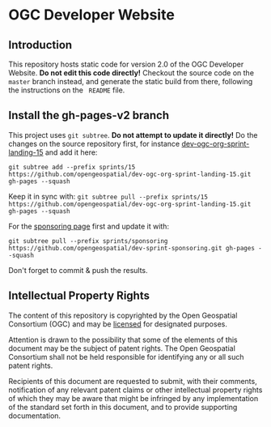# OGC Developer Website

## Introduction
This repository hosts static code for version 2.0 of the OGC Developer Website. **Do not edit this code directly!** Checkout the source code on the `master` branch instead, and generate the static build from there, following the instructions on the ` README` file. 

## Install the gh-pages-v2 branch

This project uses `git subtree`. **Do not attempt to update it directly!** Do the changes on the source repository first, for instance [dev-ogc-org-sprint-landing-15](https://github.com/opengeospatial/dev-ogc-org-sprint-landing-15.git) and add it here:

`git subtree add --prefix sprints/15 https://github.com/opengeospatial/dev-ogc-org-sprint-landing-15.git gh-pages --squash` 

Keep it in sync with:
`git subtree pull --prefix sprints/15 https://github.com/opengeospatial/dev-ogc-org-sprint-landing-15.git gh-pages --squash` 

For the [sponsoring page](https://github.com/doublebyte1/sponsoring.git) first and update it with:

`git subtree pull --prefix sprints/sponsoring https://github.com/opengeospatial/dev-sprint-sponsoring.git gh-pages --squash`

Don't forget to commit & push the results.

## Intellectual Property Rights

The content of this repository is copyrighted by the Open Geospatial Consortium (OGC) and may be [licensed](https://github.com/opengeospatial/er_template/blob/master/LICENSE) for designated purposes.

Attention is drawn to the possibility that some of the elements of this document may be the subject of patent rights. The Open Geospatial Consortium shall not be held responsible for identifying any or all such patent rights.

Recipients of this document are requested to submit, with their comments, notification of any relevant patent claims or other intellectual property rights of which they may be aware that might be infringed by any implementation of the standard set forth in this document, and to provide supporting documentation.
